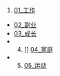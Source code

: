 1. [01_工作](01_work.md)
-  [02_副业](02_sideline.md)
-   [03_成长](03.grower.md)
- 4. [] [04_家庭](04.family.md)
- 5. [05_运动](05_soort.md)
